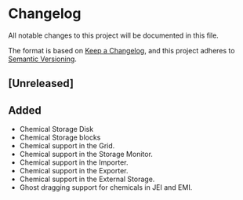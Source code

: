 # Changelog

All notable changes to this project will be documented in this file.

The format is based on [Keep a Changelog](https://keepachangelog.com/en/1.0.0/), and this project adheres
to [Semantic Versioning](https://semver.org/spec/v2.0.0.html).

## [Unreleased]

## Added

- Chemical Storage Disk
- Chemical Storage blocks
- Chemical support in the Grid.
- Chemical support in the Storage Monitor.
- Chemical support in the Importer.
- Chemical support in the Exporter.
- Chemical support in the External Storage.
- Ghost dragging support for chemicals in JEI and EMI.
